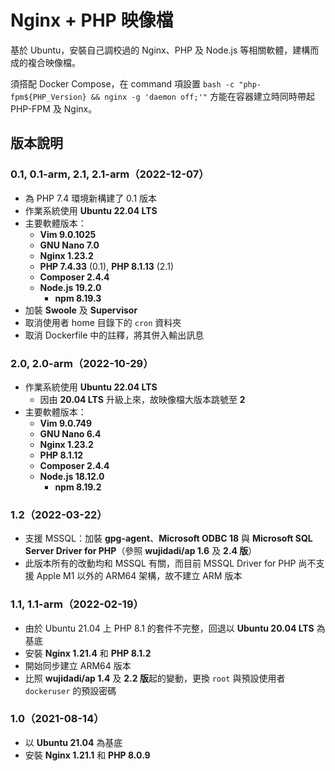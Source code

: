 # Nginx + PHP 映像檔

基於 Ubuntu，安裝自己調校過的 Nginx、PHP 及 Node.js 等相關軟體，建構而成的複合映像檔。

須搭配 Docker Compose，在 command 項設置 `bash -c "php-fpm${PHP_Version} && nginx -g 'daemon off;'"` 方能在容器建立時同時帶起 PHP-FPM 及 Nginx。

## 版本說明

### 0.1, 0.1-arm, 2.1, 2.1-arm（2022-12-07）

* 為 PHP 7.4 環境新構建了 0.1 版本
* 作業系統使用 **Ubuntu 22.04 LTS**
* 主要軟體版本：
  * **Vim 9.0.1025**
  * **GNU Nano 7.0**
  * **Nginx 1.23.2**
  * **PHP 7.4.33** (0.1), **PHP 8.1.13** (2.1)
  * **Composer 2.4.4**
  * **Node.js 19.2.0**
    * **npm 8.19.3**
* 加裝 **Swoole** 及 **Supervisor**
* 取消使用者 home 目錄下的 `cron` 資料夾
* 取消 Dockerfile 中的註釋，將其併入輸出訊息

### 2.0, 2.0-arm（2022-10-29）

* 作業系統使用 **Ubuntu 22.04 LTS**
  * 因由 **20.04 LTS** 升級上來，故映像檔大版本跳號至 **2**
* 主要軟體版本：
  * **Vim 9.0.749**
  * **GNU Nano 6.4**
  * **Nginx 1.23.2**
  * **PHP 8.1.12**
  * **Composer 2.4.4**
  * **Node.js 18.12.0**
    * **npm 8.19.2**

### 1.2（2022-03-22）

* 支援 MSSQL：加裝 **gpg-agent**、**Microsoft ODBC 18** 與 **Microsoft SQL Server Driver for PHP**（參照 **wujidadi/ap 1.6** 及 **2.4 版**）
* 此版本所有的改動均和 MSSQL 有關，而目前 MSSQL Driver for PHP 尚不支援 Apple M1 以外的 ARM64 架構，故不建立 ARM 版本

### 1.1, 1.1-arm（2022-02-19）

* 由於 Ubuntu 21.04 上 PHP 8.1 的套件不完整，回退以 **Ubuntu 20.04 LTS** 為基底
* 安裝 **Nginx 1.21.4** 和 **PHP 8.1.2**
* 開始同步建立 ARM64 版本
* 比照 **wujidadi/ap 1.4** 及 **2.2 版**起的變動，更換 `root` 與預設使用者 `dockeruser` 的預設密碼

### 1.0（2021-08-14）

* 以 **Ubuntu 21.04** 為基底
* 安裝 **Nginx 1.21.1** 和 **PHP 8.0.9**
